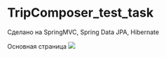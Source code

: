 # TripComposer_test_task
Сделано на SpringMVC, Spring Data JPA, Hibernate

Основная страница
<a target="_blank" href="http://radikal.ru/big/7ecf9e5edead493d9e49e7db78704d44"><img src="http://s45.radikal.ru/i109/1510/c6/079283a61373.jpg" ></a>

